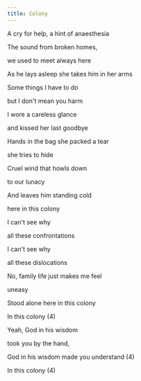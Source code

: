 ```yaml
---
title: Colony
---
```


A cry for help, a hint of anaesthesia

The sound from broken homes,

we used to meet always here

As he lays asleep she takes him in her arms

Some things I have to do

but I don't mean you harm



I wore a careless glance

and kissed her last goodbye

Hands in the bag she packed a tear

she tries to hide

Cruel wind that howls down

to our lunacy

And leaves him standing cold

here in this colony



I can't see why

all these confrontations

I can't see why

all these dislocations

No, family life just makes me feel

uneasy

Stood alone here in this colony

In this colony (4)

Yeah, God in his wisdom

took you by the hand,

God in his wisdom made you understand (4)

In this colony (4)



